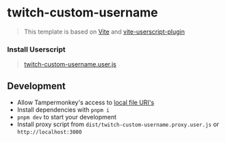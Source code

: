 # twitch-custom-username

> This template is based on [Vite](https://vitejs.dev) and [vite-userscript-plugin](https://github.com/crashmax-dev/vite-userscript-plugin)

### Install Userscript

> [twitch-custom-username.user.js](https://crashmax-dev.github.io/twitch-custom-username/twitch-custom-username.user.js)

## Development

- Allow Tampermonkey's access to [local file URI's](https://tampermonkey.net/faq.php?ext=dhdg#Q204)
- Install dependencies with `pnpm i`
- `pnpm dev` to start your development
- Install proxy script from `dist/twitch-custom-username.proxy.user.js` or `http://localhost:3000`
